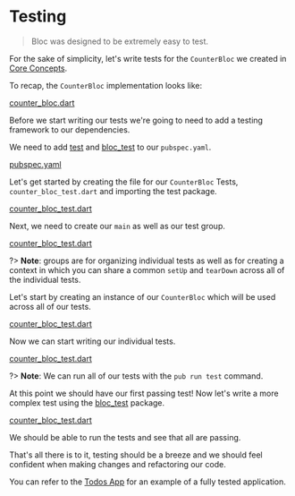 # Testing

> Bloc was designed to be extremely easy to test.

For the sake of simplicity, let's write tests for the `CounterBloc` we created in [Core Concepts](coreconcepts.md).

To recap, the `CounterBloc` implementation looks like:

[counter_bloc.dart](_snippets/testing/counter_bloc.dart.md ':include')

Before we start writing our tests we're going to need to add a testing framework to our dependencies.

We need to add [test](https://pub.dev/packages/test) and [bloc_test](https://pub.dev/packages/bloc_test) to our `pubspec.yaml`.

[pubspec.yaml](_snippets/testing/pubspec.yaml.md ':include')

Let's get started by creating the file for our `CounterBloc` Tests, `counter_bloc_test.dart` and importing the test package.

[counter_bloc_test.dart](_snippets/testing/counter_bloc_test_imports.dart.md ':include')

Next, we need to create our `main` as well as our test group.

[counter_bloc_test.dart](_snippets/testing/counter_bloc_test_main.dart.md ':include')

?> **Note**: groups are for organizing individual tests as well as for creating a context in which you can share a common `setUp` and `tearDown` across all of the individual tests.

Let's start by creating an instance of our `CounterBloc` which will be used across all of our tests.

[counter_bloc_test.dart](_snippets/testing/counter_bloc_test_setup.dart.md ':include')

Now we can start writing our individual tests.

[counter_bloc_test.dart](_snippets/testing/counter_bloc_test_initial_state.dart.md ':include')

?> **Note**: We can run all of our tests with the `pub run test` command.

At this point we should have our first passing test! Now let's write a more complex test using the [bloc_test](https://pub.dev/packages/bloc_test) package.

[counter_bloc_test.dart](_snippets/testing/counter_bloc_test_bloc_test.dart.md ':include')

We should be able to run the tests and see that all are passing.

That's all there is to it, testing should be a breeze and we should feel confident when making changes and refactoring our code.

You can refer to the [Todos App](https://github.com/brianegan/flutter_architecture_samples/tree/master/bloc_library) for an example of a fully tested application.
